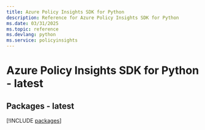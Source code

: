 ```yaml
---
title: Azure Policy Insights SDK for Python
description: Reference for Azure Policy Insights SDK for Python
ms.date: 03/31/2025
ms.topic: reference
ms.devlang: python
ms.service: policyinsights
---
```

# Azure Policy Insights SDK for Python - latest
## Packages - latest
[!INCLUDE [packages](policy-insights-index.md)]